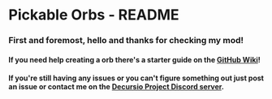 # Pickable Orbs - README
### First and foremost, hello and thanks for checking my mod!
#### If you need help creating a orb there's a starter guide on the [GitHub Wiki](https://github.com/cojalexandru/pickable-orbs/wiki)!
#### If you're still having any issues or you can't figure something out just post an issue or contact me on the [Decursio Project Discord server](https://discord.com/invite/EWuqDrPF49).
